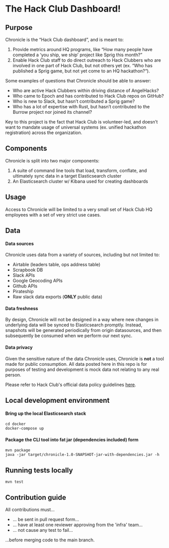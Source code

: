 # The Hack Club Dashboard!

## Purpose

Chronicle is the “Hack Club dashboard”, and is meant to:

1. Provide metrics around HQ programs, like “How many people have completed a ‘you ship, we ship’ project like Sprig this month?”
2. Enable Hack Club staff to do direct outreach to Hack Clubbers who are involved in one part of Hack Club, but not others yet (ex. “Who has published a Sprig game, but not yet come to an HQ hackathon?“).

Some examples of questions that Chronicle should be able to answer:

* Who are active Hack Clubbers within driving distance of AngelHacks?
* Who came to Epoch and has contributed to Hack Club repos on GitHub?
* Who is new to Slack, but hasn’t contributed a Sprig game?
* Who has a lot of expertise with Rust, but hasn’t contributed to the Burrow project nor joined its channel?

Key to this project is the fact that Hack Club is volunteer-led, and doesn’t want to mandate usage of universal systems (ex. unified hackathon registration) across the organization.

## Components
Chronicle is split into two major components:
1. A suite of command line tools that load, transform, conflate, and ultimately sync data in a target Elasticsearch cluster
1. An Elasticsearch cluster w/ Kibana used for creating dashboards

## Usage
Access to Chronicle will be limited to a very small set of Hack Club HQ employees with a set of very strict use cases.

## Data
#### Data sources
Chronicle uses data from a variety of sources, including but not limited to:
* Airtable (leaders table, ops address table)
* Scrapbook DB
* Slack APIs
* Google Geocoding APIs
* Github APIs
* Pirateship
* Raw slack data exports (**ONLY** public data)

#### Data freshness
By design, Chronicle will not be designed in a way where new changes in underlying data will be synced to Elasticsearch promptly.  Instead, snapshots will be generated periodically from origin datasources, and then subsequently be consumed when we perform our next sync.

#### Data privacy
Given the sensitive nature of the data Chronicle uses, Chronicle is **not** a tool made for public consumption.  All data posted here in this repo is for purposes of testing and development is mock data not relating to any real person.

Please refer to Hack Club's official data policy guidelines [here](http://please.fill.me.in.com).

## Local development environment

#### Bring up the local Elasticsearch stack
```
cd docker
docker-compose up
```

#### Package the CLI tool into fat jar (dependencies included) form
```
mvn package
java -jar target/chronicle-1.0-SNAPSHOT-jar-with-dependencies.jar -h
```

## Running tests locally
```
mvn test
```

## Contribution guide
All contributions must...
* ... be sent in pull request form...
* ... have at least one reviewer approving from the 'infra' team...
* ... not cause any test to fail...

...before merging code to the main branch.
